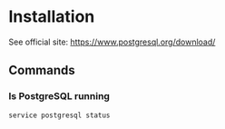 # Installation

See official site: https://www.postgresql.org/download/

## Commands

### Is PostgreSQL running

```
service postgresql status
```
